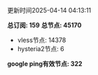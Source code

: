 更新时间2025-04-14 04:13:11

**总订阅: 159**
**总节点: 45170**
- vless节点: 14378
- hysteria2节点: 6

**google ping有效节点: 322**
